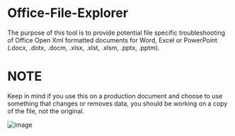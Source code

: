 # Office-File-Explorer

The purpose of this tool is to provide potential file specific troubleshooting of Office Open Xml formatted documents for Word, Excel or PowerPoint (.docx, .dotx, .docm, .xlsx, .xlst, .xlsm, .pptx, .pptm).

# NOTE
Keep in mind if you use this on a production document and choose to use something that changes or removes data, you should be working on a copy of the file, not the original.  

![image](https://i.imgur.com/isBD4He.jpg)
